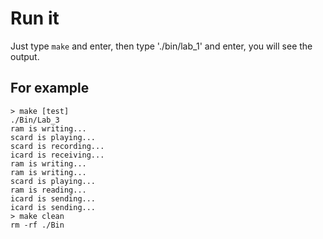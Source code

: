 # Run it

Just type `make` and enter, then type './bin/lab_1' and enter, you will see the output.

## For example

```plain
> make [test]
./Bin/Lab_3
ram is writing...
scard is playing...
scard is recording...
icard is receiving...
ram is writing...
ram is writing...
scard is playing...
ram is reading...
icard is sending...
icard is sending...
> make clean
rm -rf ./Bin
```
